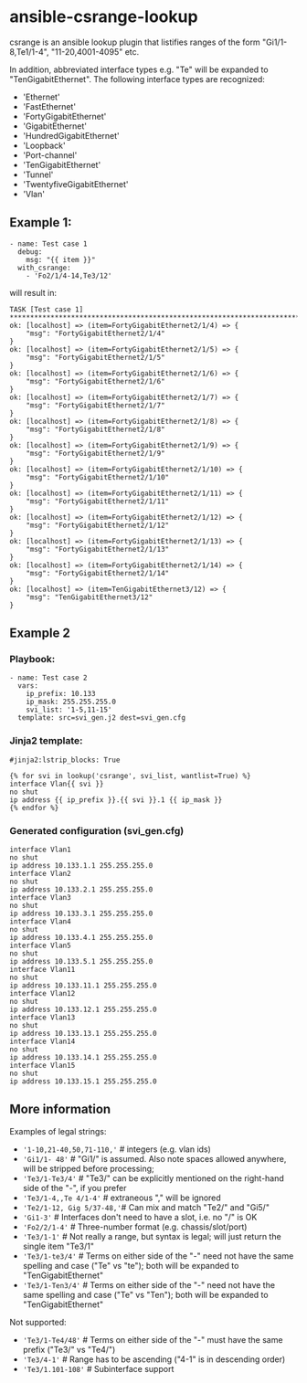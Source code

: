 # ansible-csrange-lookup
csrange is an ansible lookup plugin that listifies ranges of the form "Gi1/1-8,Te1/1-4", "11-20,4001-4095" etc.

In addition, abbreviated interface types e.g. "Te" will be expanded to "TenGigabitEthernet". The following interface types are recognized:

* 'Ethernet'
* 'FastEthernet'
* 'FortyGigabitEthernet'
* 'GigabitEthernet'
* 'HundredGigabitEthernet'
* 'Loopback'
* 'Port-channel'
* 'TenGigabitEthernet'
* 'Tunnel'
* 'TwentyfiveGigabitEthernet'
* 'Vlan'

## Example 1:

    - name: Test case 1
      debug:
        msg: "{{ item }}"
      with_csrange:
        - 'Fo2/1/4-14,Te3/12'

will result in:

```
TASK [Test case 1] *******************************************************************************************************************************************
ok: [localhost] => (item=FortyGigabitEthernet2/1/4) => {
    "msg": "FortyGigabitEthernet2/1/4"
}
ok: [localhost] => (item=FortyGigabitEthernet2/1/5) => {
    "msg": "FortyGigabitEthernet2/1/5"
}
ok: [localhost] => (item=FortyGigabitEthernet2/1/6) => {
    "msg": "FortyGigabitEthernet2/1/6"
}
ok: [localhost] => (item=FortyGigabitEthernet2/1/7) => {
    "msg": "FortyGigabitEthernet2/1/7"
}
ok: [localhost] => (item=FortyGigabitEthernet2/1/8) => {
    "msg": "FortyGigabitEthernet2/1/8"
}
ok: [localhost] => (item=FortyGigabitEthernet2/1/9) => {
    "msg": "FortyGigabitEthernet2/1/9"
}
ok: [localhost] => (item=FortyGigabitEthernet2/1/10) => {
    "msg": "FortyGigabitEthernet2/1/10"
}
ok: [localhost] => (item=FortyGigabitEthernet2/1/11) => {
    "msg": "FortyGigabitEthernet2/1/11"
}
ok: [localhost] => (item=FortyGigabitEthernet2/1/12) => {
    "msg": "FortyGigabitEthernet2/1/12"
}
ok: [localhost] => (item=FortyGigabitEthernet2/1/13) => {
    "msg": "FortyGigabitEthernet2/1/13"
}
ok: [localhost] => (item=FortyGigabitEthernet2/1/14) => {
    "msg": "FortyGigabitEthernet2/1/14"
}
ok: [localhost] => (item=TenGigabitEthernet3/12) => {
    "msg": "TenGigabitEthernet3/12"
}
```

## Example 2

### Playbook:
    - name: Test case 2
      vars:
        ip_prefix: 10.133
        ip_mask: 255.255.255.0
        svi_list: '1-5,11-15'
      template: src=svi_gen.j2 dest=svi_gen.cfg

### Jinja2 template:

```
#jinja2:lstrip_blocks: True

{% for svi in lookup('csrange', svi_list, wantlist=True) %}
interface Vlan{{ svi }}
no shut
ip address {{ ip_prefix }}.{{ svi }}.1 {{ ip_mask }}
{% endfor %}
```

### Generated configuration (svi_gen.cfg)
```
interface Vlan1
no shut
ip address 10.133.1.1 255.255.255.0
interface Vlan2
no shut
ip address 10.133.2.1 255.255.255.0
interface Vlan3
no shut
ip address 10.133.3.1 255.255.255.0
interface Vlan4
no shut
ip address 10.133.4.1 255.255.255.0
interface Vlan5
no shut
ip address 10.133.5.1 255.255.255.0
interface Vlan11
no shut
ip address 10.133.11.1 255.255.255.0
interface Vlan12
no shut
ip address 10.133.12.1 255.255.255.0
interface Vlan13
no shut
ip address 10.133.13.1 255.255.255.0
interface Vlan14
no shut
ip address 10.133.14.1 255.255.255.0
interface Vlan15
no shut
ip address 10.133.15.1 255.255.255.0
```

## More information

Examples of legal strings:
* `'1-10,21-40,50,71-110,'` # integers (e.g. vlan ids)
* `'Gi1/1- 48'`             # "Gi1/" is assumed. Also note spaces allowed anywhere, will be stripped before processing; 
* `'Te3/1-Te3/4'`           # "Te3/" can be explicitly mentioned on the right-hand side of the "-", if you prefer
* `'Te3/1-4,,Te 4/1-4'`     # extraneous "," will be ignored
* `'Te2/1-12, Gig 5/37-48,'`# Can mix and match "Te2/" and "Gi5/"
* `'Gi1-3'`                 # Interfaces don't need to have a slot, i.e. no "/" is OK
* `'Fo2/2/1-4'`             # Three-number format (e.g. chassis/slot/port)
* `'Te3/1-1'`               # Not really a range, but syntax is legal; will just return the single item "Te3/1"
* `'Te3/1-te3/4'`           # Terms on either side of the "-" need not have the same spelling and case ("Te" vs "te"); both will be expanded to "TenGigabitEthernet"
* `'Te3/1-Ten3/4'`          # Terms on either side of the "-" need not have the same spelling and case ("Te" vs "Ten"); both will be expanded to "TenGigabitEthernet"

Not supported:
* `'Te3/1-Te4/48'`  # Terms on either side of the "-" must have the same prefix ("Te3/" vs "Te4/")
* `'Te3/4-1'`       # Range has to be ascending ("4-1" is in descending order)
* `'Te3/1.101-108'` # Subinterface support

